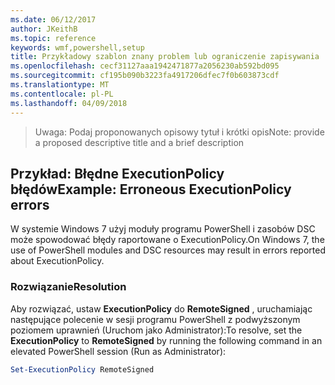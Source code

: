 ```yaml
---
ms.date: 06/12/2017
author: JKeithB
ms.topic: reference
keywords: wmf,powershell,setup
title: Przykładowy szablon znany problem lub ograniczenie zapisywania
ms.openlocfilehash: cecf31127aaa1942471877a2056230ab592bd095
ms.sourcegitcommit: cf195b090b3223fa4917206dfec7f0b603873cdf
ms.translationtype: MT
ms.contentlocale: pl-PL
ms.lasthandoff: 04/09/2018
---
```

><span data-ttu-id="8a76e-103">Uwaga: Podaj proponowanych opisowy tytuł i krótki opis</span><span class="sxs-lookup"><span data-stu-id="8a76e-103">Note: provide a proposed descriptive title and a brief description</span></span>

## <a name="example-erroneous-executionpolicy-errors"></a><span data-ttu-id="8a76e-104">Przykład: Błędne ExecutionPolicy błędów</span><span class="sxs-lookup"><span data-stu-id="8a76e-104">Example: Erroneous ExecutionPolicy errors</span></span> ##
<span data-ttu-id="8a76e-105">W systemie Windows 7 użyj moduły programu PowerShell i zasobów DSC może spowodować błędy raportowane o ExecutionPolicy.</span><span class="sxs-lookup"><span data-stu-id="8a76e-105">On Windows 7, the use of PowerShell modules and DSC resources may result in errors reported about ExecutionPolicy.</span></span>

### <a name="resolution"></a><span data-ttu-id="8a76e-106">Rozwiązanie</span><span class="sxs-lookup"><span data-stu-id="8a76e-106">Resolution</span></span>

<span data-ttu-id="8a76e-107">Aby rozwiązać, ustaw **ExecutionPolicy** do **RemoteSigned** , uruchamiając następujące polecenie w sesji programu PowerShell z podwyższonym poziomem uprawnień (Uruchom jako Administrator):</span><span class="sxs-lookup"><span data-stu-id="8a76e-107">To resolve, set the **ExecutionPolicy** to **RemoteSigned** by running the following command in an elevated PowerShell session (Run as Administrator):</span></span>

```powershell
Set-ExecutionPolicy RemoteSigned
```